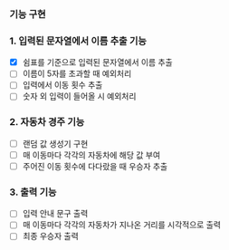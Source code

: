 
### 기능 구현

### 1. 입력된 문자열에서 이름 추출 기능
  
 - [x] 쉼표를 기준으로 입력된 문자열에서 이름 추출
 - [ ] 이름이 5자를 초과할 때 예외처리
 - [ ] 입력에서 이동 횟수 추출
 - [ ] 숫자 외 입력이 들어올 시 예외처리
   
### 2. 자동차 경주 기능

- [ ] 랜덤 값 생성기 구현
- [ ] 매 이동마다 각각의 자동차에 해당 값 부여
- [ ] 주어진 이동 횟수에 다다랐을 때 우승자 추출
   
### 3. 출력 기능
- [ ] 입력 안내 문구 출력
- [ ] 매 이동마다 각각의 자동차가 지나온 거리를 시각적으로 출력
- [ ] 최종 우승자 출력
